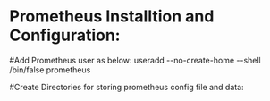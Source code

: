 # Prometheus Installtion and Configuration:


#Add Prometheus user as below:
useradd --no-create-home --shell /bin/false prometheus

#Create Directories for storing prometheus config file and data:



